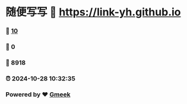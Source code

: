 # 随便写写 :link: https://link-yh.github.io 
### :page_facing_up: [10](https://link-yh.github.io/tag.html) 
### :speech_balloon: 0 
### :hibiscus: 8918 
### :alarm_clock: 2024-10-28 10:32:35 
### Powered by :heart: [Gmeek](https://github.com/Meekdai/Gmeek)
